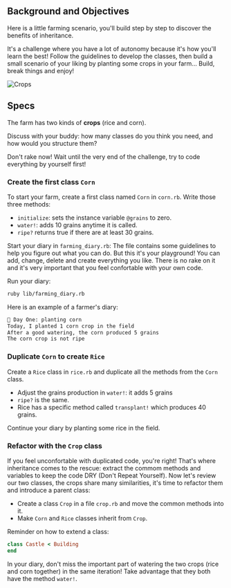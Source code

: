 ## Background and Objectives

Here is a little farming scenario, you'll build step by step to discover the benefits of inheritance.

It's a challenge where you have a lot of autonomy because it's how you'll learn the best! Follow the guidelines to develop the classes, then build a small scenario of your liking by planting some crops in your farm... Build, break things and enjoy!

![Crops](https://raw.githubusercontent.com/lewagon/fullstack-images/master/ruby/tiny-farm/crops.svg?sanitize=true)

## Specs

The farm has two kinds of **crops** (rice and corn).

Discuss with your buddy: how many classes do you think you need, and how would you structure them? 

Don't rake now! Wait until the very end of the challenge, try to code everything by yourself first!


### Create the first class `Corn`
To start your farm, create a first class named `Corn` in `corn.rb`. Write those three methods:
  - `initialize`: sets the instance variable `@grains` to zero.
  - `water!`: adds 10 grains anytime it is called.
  - `ripe?` returns true if there are at least 30 grains.

Start your diary in `farming_diary.rb`:
The file contains some guidelines to help you figure out what you can do. But this it's your playground! You can add, change, delete and create everything you like. There is no rake on it and it's very important that you feel confortable with your own code.

Run your diary:

```bash
ruby lib/farming_diary.rb
```

Here is an example of a farmer's diary:

```bash
📝 Day One: planting corn
Today, I planted 1 corn crop in the field
After a good watering, the corn produced 5 grains
The corn crop is not ripe
```


### Duplicate `Corn` to create `Rice`
Create a `Rice` class in `rice.rb` and duplicate all the methods from the `Corn` class.
  - Adjust the grains production in `water!`: it adds 5 grains 
  - `ripe?` is the same.
  - Rice has a specific method called `transplant!` which produces 40 grains.

Continue your diary by planting some rice in the field.


### Refactor with the `Crop` class
If you feel unconfortable with duplicated code, you're right! That's where inheritance comes to the rescue: extract the commom methods and variables to keep the code DRY (Don't Repeat Yourself).
Now let's review our two classes, the crops share many similarities, it's time to refactor them and introduce a parent class:
  - Create a class `Crop` in a file `crop.rb` and move the common methods into it.
  - Make `Corn` and `Rice` classes inherit from `Crop`.

Reminder on how to extend a class:

```ruby
class Castle < Building
end
```

In your diary, don't miss the important part of watering the two crops (rice and corn together) in the same iteration! Take advantage that they both have the method `water!`.

